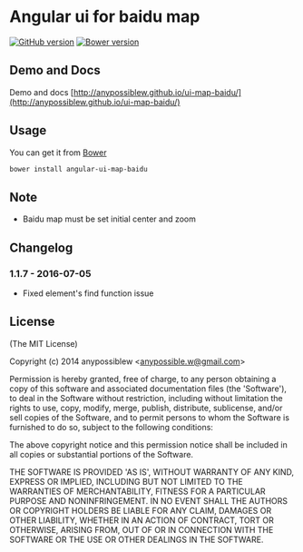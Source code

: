 # Angular ui for baidu map  
[![GitHub version](https://badge.fury.io/gh/anypossiblew%2Fui-map-baidu.svg)](http://badge.fury.io/gh/anypossiblew%2Fui-map-baidu)
[![Bower version](https://badge.fury.io/bo/angular-ui-map-baidu.png)](http://badge.fury.io/bo/angular-ui-map-baidu)  

## Demo and Docs
Demo and docs [http://anypossiblew.github.io/ui-map-baidu/](http://anypossiblew.github.io/ui-map-baidu/)

## Usage
You can get it from [Bower](http://bower.io/)

```sh
bower install angular-ui-map-baidu
```

## Note
- Baidu map must be set initial center and zoom

## Changelog
### 1.1.7 - 2016-07-05
- Fixed element's find function issue

## License

(The MIT License)

Copyright (c) 2014 anypossiblew &lt;anypossible.w@gmail.com&gt;

Permission is hereby granted, free of charge, to any person obtaining
a copy of this software and associated documentation files (the
'Software'), to deal in the Software without restriction, including
without limitation the rights to use, copy, modify, merge, publish,
distribute, sublicense, and/or sell copies of the Software, and to
permit persons to whom the Software is furnished to do so, subject to
the following conditions:

The above copyright notice and this permission notice shall be
included in all copies or substantial portions of the Software.

THE SOFTWARE IS PROVIDED 'AS IS', WITHOUT WARRANTY OF ANY KIND,
EXPRESS OR IMPLIED, INCLUDING BUT NOT LIMITED TO THE WARRANTIES OF
MERCHANTABILITY, FITNESS FOR A PARTICULAR PURPOSE AND NONINFRINGEMENT.
IN NO EVENT SHALL THE AUTHORS OR COPYRIGHT HOLDERS BE LIABLE FOR ANY
CLAIM, DAMAGES OR OTHER LIABILITY, WHETHER IN AN ACTION OF CONTRACT,
TORT OR OTHERWISE, ARISING FROM, OUT OF OR IN CONNECTION WITH THE
SOFTWARE OR THE USE OR OTHER DEALINGS IN THE SOFTWARE.
